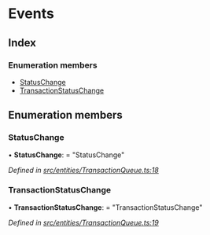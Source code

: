 # Events

## Index

### Enumeration members

* [StatusChange](../enums/_entities_transactionqueue_.events.md#statuschange)
* [TransactionStatusChange](../enums/_entities_transactionqueue_.events.md#transactionstatuschange)

## Enumeration members

### StatusChange

• **StatusChange**: = "StatusChange"

_Defined in_ [_src/entities/TransactionQueue.ts:18_](https://github.com/PolymathNetwork/polymath-sdk/blob/e8bbc1e/src/entities/TransactionQueue.ts#L18)

### TransactionStatusChange

• **TransactionStatusChange**: = "TransactionStatusChange"

_Defined in_ [_src/entities/TransactionQueue.ts:19_](https://github.com/PolymathNetwork/polymath-sdk/blob/e8bbc1e/src/entities/TransactionQueue.ts#L19)

